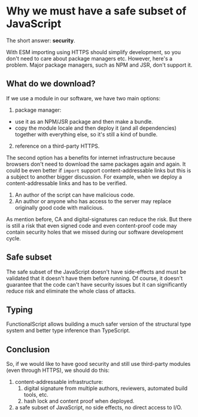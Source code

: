 # Why we must have a safe subset of JavaScript

The short answer: **security**.

With ESM importing using HTTPS should simplify development, so you don't need to care about package managers etc. However, here's a problem.
Major package managers, such as NPM and JSR, don't support it.

## What do we download?

If we use a module in our software, we have two main options:

1. package manager:
  - use it as an NPM/JSR package and then make a bundle.
  - copy the module locale and then deploy it (and all dependencies) together with everything else, so it's still a kind of bundle.
2. reference on a third-party HTTPS.

The second option has a benefits for internet infrastructure because browsers don't need to download the same packages again and again. It could be even better if `import` support content-addressable links but this is a subject to another bigger discussion. For example, when we deploy a content-addressable links and has to be verified.

1. An author of the script can have malicious code.
2. An author or anyone who has access to the server may replace originally good code with malicious.

As mention before, CA and digital-signatures can reduce the risk. But there is still a risk that even signed code and even content-proof code may contain security holes that we missed during our software development cycle.

## Safe subset

The safe subset of the JavaScript doesn't have side-effects and must be validated that it doesn't have them before running. Of course, it doesn't guarantee that the code can't have security issues but it can significantly reduce risk and eliminate the whole class of attacks.

## Typing

FunctionalScript allows building a much safer version of the structural type system and better type inference than TypeScript.

## Conclusion

So, if we would like to have good security and still use third-party modules (even through HTTPS), we should do this:

1. content-addressable infrastructure:
    1. digital signature from multiple authors, reviewers, automated build tools, etc.
    2. hash lock and content proof when deployed.
2. a safe subset of JavaScript, no side effects, no direct access to I/O.
